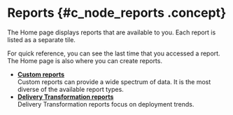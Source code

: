 # Reports {#c_node_reports .concept}

The Home page displays reports that are available to you. Each report is listed as a separate tile.

For quick reference, you can see the last time that you accessed a report. The Home page is also where you can create reports.

-   **[Custom reports](../../com.ibm.insights.doc/topics/c_reports_custom.md)**  
Custom reports can provide a wide spectrum of data. It is the most diverse of the available report types.
-   **[Delivery Transformation reports](../../com.ibm.insights.doc/topics/c_reports_efficiency.md)**  
Delivery Transformation reports focus on deployment trends.

